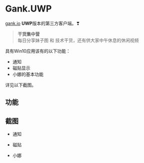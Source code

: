 ﻿# Gank.UWP

[gank.io](http://gank.io/) **UWP**版本的第三方客户端。❣


> **干货集中营**  
> 每日分享妹子图 和 技术干货，还有供大家中午休息的休闲视频


具有Win10应用该有的以下功能：
- 通知
- 磁贴显示
- 小娜的基本功能

详见以下截图。

## 功能



## 截图
- 通知


- 磁贴


- 小娜







